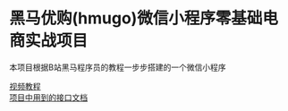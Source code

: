 # 黑马优购(hmugo)微信小程序零基础电商实战项目  
本项目根据B站黑马程序员的教程一步步搭建的一个微信小程序

<a href="https://www.bilibili.com/video/BV1nE41117BQ" target="_blank">视频教程</a>  
<a href="https://www.showdoc.com.cn/128719739414963" target="_blank">项目中用到的接口文档</a>  

